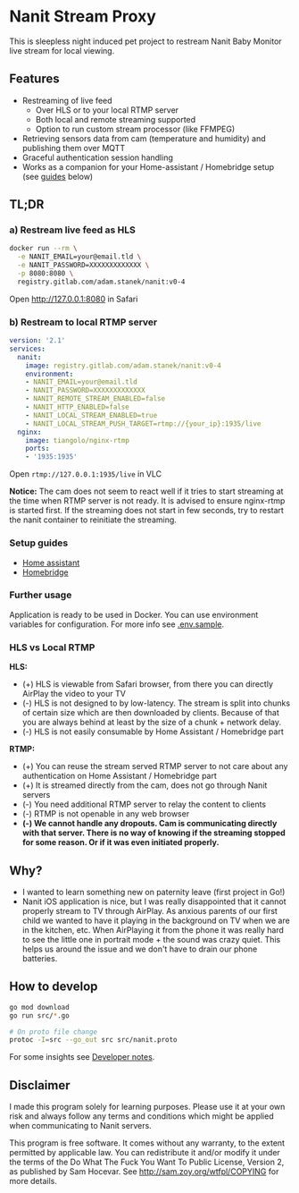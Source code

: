# Nanit Stream Proxy

This is sleepless night induced pet project to restream Nanit Baby Monitor live stream for local viewing.

## Features

- Restreaming of live feed
  - Over HLS or to your local RTMP server
  - Both local and remote streaming supported
  - Option to run custom stream processor (like FFMPEG)
- Retrieving sensors data from cam (temperature and humidity) and publishing them over MQTT
- Graceful authentication session handling
- Works as a companion for your Home-assistant / Homebridge setup (see [guides](#setup-guides) below)

## TL;DR

### a) Restream live feed as HLS

```bash
docker run --rm \
  -e NANIT_EMAIL=your@email.tld \
  -e NANIT_PASSWORD=XXXXXXXXXXXXX \
  -p 8080:8080 \
  registry.gitlab.com/adam.stanek/nanit:v0-4
```

Open http://127.0.0.1:8080 in Safari

### b) Restream to local RTMP server

```yaml
version: '2.1'
services:
  nanit:
    image: registry.gitlab.com/adam.stanek/nanit:v0-4
    environment:
    - NANIT_EMAIL=your@email.tld
    - NANIT_PASSWORD=XXXXXXXXXXXXX
    - NANIT_REMOTE_STREAM_ENABLED=false
    - NANIT_HTTP_ENABLED=false
    - NANIT_LOCAL_STREAM_ENABLED=true
    - NANIT_LOCAL_STREAM_PUSH_TARGET=rtmp://{your_ip}:1935/live
  nginx:
    image: tiangolo/nginx-rtmp
    ports:
    - '1935:1935'
```

Open `rtmp://127.0.0.1:1935/live` in VLC

**Notice:** The cam does not seem to react well if it tries to start streaming at the time when RTMP server is not ready. It is advised to ensure nginx-rtmp is started first. If the streaming does not start in few seconds, try to restart the nanit container to reinitiate the streaming.

### Setup guides

- [Home assistant](./docs/home-assistant.md)
- [Homebridge](./docs/homebridge.md)

### Further usage

Application is ready to be used in Docker. You can use environment variables for configuration. For more info see [.env.sample](.env.sample).

### HLS vs Local RTMP

**HLS:**

- (+) HLS is viewable from Safari browser, from there you can directly AirPlay the video to your TV
- (-) HLS is not designed to by low-latency. The stream is split into chunks of certain size which are then downloaded by clients. Because of that you are always behind at least by the size of a chunk + network delay.
- (-) HLS is not easily consumable by Home Assistant / Homebridge part

**RTMP:**

- (+) You can reuse the stream served RTMP server to not care about any authentication on Home Assistant / Homebridge part
- (+) It is streamed directly from the cam, does not go through Nanit servers
- (-) You need additional RTMP server to relay the content to clients
- (-) RTMP is not openable in any web browser
- **(-) We cannot handle any dropouts. Cam is communicating directly with that server. There is no way of knowing if the streaming stopped for some reason. Or if it was even initiated properly.**

## Why?

- I wanted to learn something new on paternity leave (first project in Go!)
- Nanit iOS application is nice, but I was really disappointed that it cannot properly stream to TV through AirPlay. As anxious parents of our first child we wanted to have it playing in the background on TV when we are in the kitchen, etc. When AirPlaying it from the phone it was really hard to see the little one in portrait mode + the sound was crazy quiet. This helps us around the issue and we don't have to drain our phone batteries.

## How to develop

```bash
go mod download
go run src/*.go

# On proto file change
protoc -I=src --go_out src src/nanit.proto
```

For some insights see [Developer notes](docs/developer-notes.md).

## Disclaimer

I made this program solely for learning purposes. Please use it at your own risk and always follow any terms and conditions which might be applied when communicating to Nanit servers.

This program is free software. It comes without any warranty, to
the extent permitted by applicable law. You can redistribute it
and/or modify it under the terms of the Do What The Fuck You Want
To Public License, Version 2, as published by Sam Hocevar. See
http://sam.zoy.org/wtfpl/COPYING for more details.